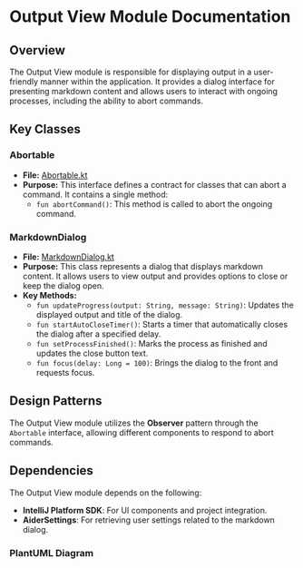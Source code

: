 # Output View Module Documentation

## Overview
The Output View module is responsible for displaying output in a user-friendly manner within the application. It provides a dialog interface for presenting markdown content and allows users to interact with ongoing processes, including the ability to abort commands.

## Key Classes

### Abortable
- **File:** [Abortable.kt](Abortable.kt)
- **Purpose:** This interface defines a contract for classes that can abort a command. It contains a single method:
  - `fun abortCommand()`: This method is called to abort the ongoing command.

### MarkdownDialog
- **File:** [MarkdownDialog.kt](MarkdownDialog.kt)
- **Purpose:** This class represents a dialog that displays markdown content. It allows users to view output and provides options to close or keep the dialog open.
- **Key Methods:**
  - `fun updateProgress(output: String, message: String)`: Updates the displayed output and title of the dialog.
  - `fun startAutoCloseTimer()`: Starts a timer that automatically closes the dialog after a specified delay.
  - `fun setProcessFinished()`: Marks the process as finished and updates the close button text.
  - `fun focus(delay: Long = 100)`: Brings the dialog to the front and requests focus.

## Design Patterns
The Output View module utilizes the **Observer** pattern through the `Abortable` interface, allowing different components to respond to abort commands.

## Dependencies
The Output View module depends on the following:
- **IntelliJ Platform SDK**: For UI components and project integration.
- **AiderSettings**: For retrieving user settings related to the markdown dialog.

### PlantUML Diagram
